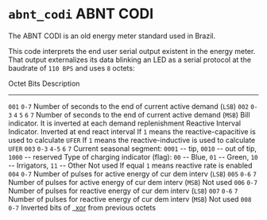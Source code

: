`abnt_codi` ABNT CODI
=====================

The ABNT CODI is an old energy meter standard used in Brazil.

This code interprets the end user serial output existent in the energy
meter. That output externalizes its data blinking an LED as a serial
protocol at the baudrate of `110 BPS` and uses `8` octets:

  Octet   Bits                    Description
  ------- ----------------------- ------------------------------------------------------------------------------------------------------------------------------------------------------------------------------------------------------------------------------------------------------------------------------------------------------------------------
  `001`   `0-7`                   Number of seconds to the end of current active demand (`LSB`)
  `002`   `0-3` `4` `5` `6` `7`   Number of seconds to the end of current active demand (`MSB`) Bill indicator. It is inverted at each demand replenishment Reactive Interval Indicator. Inverted at end react interval If `1` means the reactive-capacitive is used to calculate `UFER` If `1` means the reactive-inductive is used to calculate `UFER`
  `003`   `0-3` `4-5` `6` `7`     Current seasonal segment: `0001` -- tip, `0010` -- out of tip, `1000` -- reserved Type of charging indicator (flag): `00` -- Blue, `01` -- Green, `10` -- Irrigators, `11` -- Other Not used If equal `1` means reactive rate is enabled
  `004`   `0-7`                   Number of pulses for active energy of cur dem interv (`LSB`)
  `005`   `0-6` `7`               Number of pulses for active energy of cur dem interv (`MSB`) Not used
  `006`   `0-7`                   Number of pulses for reactive energy of cur dem interv (`LSB`)
  `007`   `0-6` `7`               Number of pulses for reactive energy of cur dem interv (`MSB`) Not used
  `008`   `0-7`                   Inverted bits of \_[xor]() from previous octets
